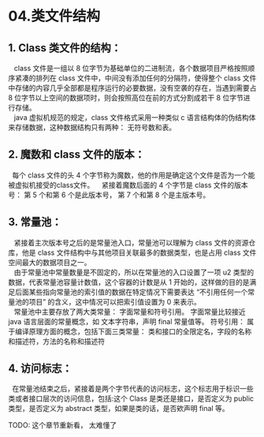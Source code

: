 # 04.类文件结构

## 1.  Class 类文件的结构：

   class 文件是一组以 8 位字节为基础单位的二进制流，各个数据项目严格按照顺序紧凑的排列在 class 文件中，中间没有添加任何的分隔符，使得整个 class 文件中存储的内容几乎全部都是程序运行的必要数据，没有空袭的存在，当遇到需要占 8 位字节以上空间的数据项时，则会按照高位在前的方式分割成若干 8 位字节进行存储。  
   java 虚拟机规范的规定，class 文件格式采用一种类似 c 语言结构体的伪结构体来存储数据，这种数据结构只有两种： 无符号数和表。

## 2.  魔数和 class 文件的版本：

  每个 class 文件的头 4 个字节称为魔数，他的作用是确定这个文件是否为一个能被虚拟机接受的class文件。    紧接着魔数后面的 4 个字节是 class 文件的版本号： 第 5 个和第 6 个是此版本号， 第 7 个和第 8 个是主版本号。

## 3.  常量池：

   紧接着主次版本号之后的是常量池入口，常量池可以理解为 class 文件的资源仓库，他是 class 文件结构中与其他项目关联最多的数据类型，也是占用 class 文件空间最大的数据项目之一。  
   由于常量池中常量数量是不固定的，所以在常量池的入口设置了一项 u2 类型的数据，代表常量池容量计数值，这个容器的计数是从 1 开始的，这样做的目的是满足后面某些指向常量池的索引值的数据在特定情况下需要表达 “不引用任何一个常量池的项目” 的含义，这中情况可以把索引值设置为 0 来表示。  
   常量池中主要存放了两大类常量： 字面常量和符号引用。 字面常量比较接近 java 语言层面的常量概念，如 文本字符串，声明 final 常量值等。 符号引用： 属于编译原理方面的概念，包括下面三类常量： 类和接口的全限定名，字段的名称和描述符，方法的名称和描述符

## 4.  访问标志：

  在常量池结束之后，紧接着是两个字节代表的访问标志，这个标志用于标识一些类或者接口层次的访问信息，包括:这个 Class 是类还是接口，是否定义为 public 类型，是否定义为 abstract 类型，如果是类的话，是否欸声明 final 等。

TODO: 这个章节重新看， 太难懂了

